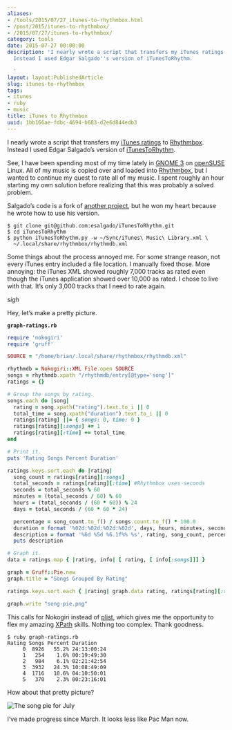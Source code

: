 ```yaml
---
aliases:
- /tools/2015/07/27_itunes-to-rhythmbox.html
- /post/2015/itunes-to-rhythmbox/
- /2015/07/27/itunes-to-rhythmbox/
category: tools
date: 2015-07-27 00:00:00
description: 'I nearly wrote a script that transfers my iTunes ratings to Rhythmbox.
  Instead I used Edgar Salgado''s version of iTunesToRhythm.

  '
layout: layout:PublishedArticle
slug: itunes-to-rhythmbox
tags:
- itunes
- ruby
- music
title: iTunes to Rhythmbox
uuid: 1bb166ae-fdbc-4694-b683-d2e6d844edb3
---
```


I nearly wrote a script that transfers my [iTunes
ratings](/post/2015/03/ruby-itunes-ratings-fun) to
[Rhythmbox](https://wiki.gnome.org/Apps/Rhythmbox). Instead I used Edgar
Salgado’s version of
[iTunesToRhythm](https://github.com/esalgado/iTunesToRhythm).

See, I have been spending most of my time lately in [GNOME
3](https://www.gnome.org/gnome-3/) on
[openSUSE](https://www.opensuse.org) Linux. All of my music is copied
over and loaded into [Rhythmbox](https://wiki.gnome.org/Apps/Rhythmbox),
but I wanted to continue my quest to rate all of my music. I spent
roughly an hour starting my own solution before realizing that this was
probably a solved problem.

Salgado’s code is a fork of [another
project](https://github.com/esanbock/ITunesToRhythm), but he won my
heart because he wrote how to use his version.

    $ git clone git@github.com:esalgado/iTunesToRhythm.git
    $ cd iTunesToRhythm
    $ python iTunesToRhythm.py -w ~/Sync/iTunes\ Music\ Library.xml \
      ~/.local/share/rhythmbox/rhythmdb.xml

Some things about the process annoyed me. For some strange reason, not
every iTunes entry included a file location. I manually fixed those.
More annoying: the iTunes XML showed roughly 7,000 tracks as rated even
though the iTunes application showed over 10,000 as rated. I chose to
live with that. It’s only 3,000 tracks that I need to rate again.

*sigh*

Hey, let’s make a pretty picture.

**`graph-ratings.rb`**

```ruby
require 'nokogiri'
require 'gruff'

SOURCE = "/home/brian/.local/share/rhythmbox/rhythmdb.xml"

rhythmdb = Nokogiri::XML File.open SOURCE
songs = rhythmdb.xpath "/rhythmdb/entry[@type='song']"
ratings = {}

# Group the songs by rating.
songs.each do |song|
  rating = song.xpath("rating").text.to_i || 0
  total_time = song.xpath("duration").text.to_i || 0
  ratings[rating] ||= { songs: 0, time: 0 }
  ratings[rating][:songs] += 1
  ratings[rating][:time] += total_time
end

# Print it.
puts 'Rating Songs Percent Duration'

ratings.keys.sort.each do |rating|
  song_count = ratings[rating][:songs]
  total_seconds = ratings[rating][:time] #Rhythmbox uses seconds
  seconds = total_seconds % 60
  minutes = (total_seconds / 60) % 60
  hours = (total_seconds / (60 * 60)) % 24
  days = total_seconds / (60 * 60 * 24)

  percentage = song_count.to_f() / songs.count.to_f() * 100.0
  duration = format '%02d:%02d:%02d:%02d', days, hours, minutes, seconds
  description = format '%6d %5d %6.1f%% %s', rating, song_count, percentage, duration
  puts description

# Graph it.
data = ratings.map { |rating, info| [ rating, [ info[:songs]]] }

graph = Gruff::Pie.new
graph.title = "Songs Grouped By Rating"

ratings.keys.sort.each { |rating| graph.data rating, ratings[rating][:songs] }

graph.write "song-pie.png"
```

This calls for Nokogiri instead of
[plist](https://github.com/bleything/plist), which gives me the
opportunity to flex my amazing
[XPath](http://www.nokogiri.org/tutorials/searching_a_xml_html_document.html)
skills. Nothing too complex. Thank goodness.

    $ ruby graph-ratings.rb
    Rating Songs Percent Duration
         0  8926   55.2% 24:13:00:24
         1   254    1.6% 00:19:49:30
         2   984    6.1% 02:21:42:54
         3  3932   24.3% 10:08:49:09
         4  1716   10.6% 04:10:50:01
         5   370    2.3% 00:23:16:01

How about that pretty picture?

![The song pie for July](july-rhythmbox-song-pie.png)

I’ve made progress since March. It looks less like Pac Man now.
